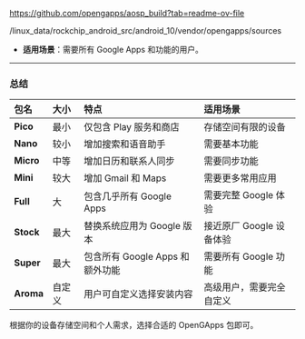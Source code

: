 https://github.com/opengapps/aosp_build?tab=readme-ov-file

/linux_data/rockchip_android_src/android_10/vendor/opengapps/sources

- **适用场景**：需要所有 Google Apps 和功能的用户。

------

### **总结**

| 包名      | 大小   | 特点                            | 适用场景                 |
| :-------- | :----- | :------------------------------ | :----------------------- |
| **Pico**  | 最小   | 仅包含 Play 服务和商店          | 存储空间有限的设备       |
| **Nano**  | 较小   | 增加搜索和语音助手              | 需要基本功能             |
| **Micro** | 中等   | 增加日历和联系人同步            | 需要同步功能             |
| **Mini**  | 较大   | 增加 Gmail 和 Maps              | 需要更多常用应用         |
| **Full**  | 大     | 包含几乎所有 Google Apps        | 需要完整 Google 体验     |
| **Stock** | 最大   | 替换系统应用为 Google 版本      | 接近原厂 Google 设备体验 |
| **Super** | 最大   | 包含所有 Google Apps 和额外功能 | 需要所有 Google 功能     |
| **Aroma** | 自定义 | 用户可自定义选择安装内容        | 高级用户，需要完全自定义 |

根据你的设备存储空间和个人需求，选择合适的 OpenGApps 包即可。